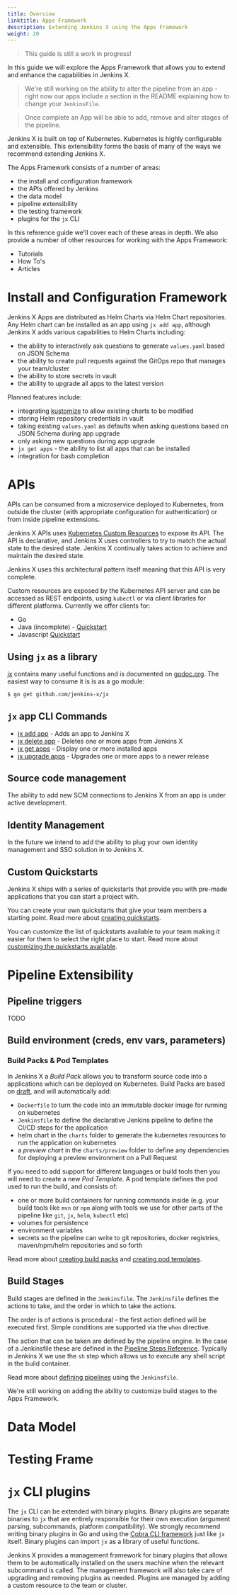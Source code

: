 ```yaml
---
title: Overview
linktitle: Apps Framework
description: Extending Jenkins X using the Apps Framework
weight: 20
---
```


> This guide is still a work in progress!

In this guide we will explore the Apps Framework that allows you to extend and enhance the capabilities in Jenkins X.

> We're still working on the ability to alter the pipeline from an app - right now our apps include a section in the
  README explaining how to change your `JenkinsFile`.

> Once complete an App will be able to add, remove and alter stages of the pipeline.

Jenkins X is built on top of Kubernetes. Kubernetes is highly configurable and extensible. This extensibility forms the
basis of many of the ways we recommend extending Jenkins X.

The Apps Framework consists of a number of areas:

* the install and configuration framework
* the APIs offered by Jenkins
* the data model
* pipeline extensibility
* the testing framework
* plugins for the `jx` CLI


In this reference guide we'll cover each of these areas in depth. We also provide a number of other resources for
working with the Apps Framework:

* Tutorials
* How To's
* Articles

# Install and Configuration Framework

Jenkins X Apps are distributed as Helm Charts via Helm Chart repositories. Any Helm chart can be installed as an app
using `jx add app`, although Jenkins X adds various capabilities to Helm Charts including:

* the ability to interactively ask questions to generate `values.yaml` based on JSON Schema
* the ability to create pull requests against the GitOps repo that manages your team/cluster
* the ability to store secrets in vault
* the ability to upgrade all apps to the latest version

Planned features include:

* integrating [kustomize](https://github.com/kubernetes-sigs/kustomize) to allow existing charts to be modified
* storing Helm repository credentials in vault
* taking existing `values.yaml` as defaults when asking questions based on JSON Schema during app upgrade
* only asking new questions during app upgrade
* `jx get apps` - the ability to list all apps that can be installed
* integration for bash completion

# APIs

APIs can be consumed from a microservice deployed to Kubernetes, from outside the cluster (with appropriate
configuration for authentication) or from inside pipeline extensions.

Jenkins X APIs uses [Kubernetes Custom Resources](https://kubernetes.io/docs/concepts/extend-kubernetes/api-extension/custom-resources/) to expose its API. The API is declarative, and
Jenkins X uses controllers to try to match the actual state to the desired state. Jenkins X continually takes action
to achieve and maintain the desired state.

Jenkins X uses this architectural pattern itself meaning that this API is very complete.

Custom resources are exposed by the Kubernetes API server and can be accessed as REST endpoints, using `kubectl` or
via client libraries for different platforms. Currently we offer clients for:

* Go
* Java (incomplete) - [Quickstart](https://github.com/jenkins-x-quickstarts/spring-boot-watch-pipeline-activity)
* Javascript [Quickstart](https://github.com/jenkins-x-quickstarts/spring-boot-watch-pipeline-activity)

## Using `jx` as a library

[jx](https://github.com/jenkins-x/jx) contains many useful functions and is documented on [godoc.org](https://godoc.org/github.com/jenkins-x/jx). The easiest way to consume it is is as a go module:

```bash
$ go get github.com/jenkins-x/jx
```
## `jx` app CLI Commands

* [jx add app](/commands/jx_add_app/)	 - Adds an app to Jenkins X
* [jx delete app](/commands/jx_delete_app/)	 - Deletes one or more apps from Jenkins X
* [jx get apps](/commands/jx_get_apps/)	 - Display one or more installed apps
* [jx upgrade apps](/commands/jx_upgrade_apps/)	 - Upgrades one or more apps to a newer release

## Source code management

The ability to add new SCM connections to Jenkins X from an app is under active development.

## Identity Management

In the future we intend to add the ability to plug your own identity management and SSO solution in to Jenkins X.

## Custom Quickstarts

Jenkins X ships with a series of quickstarts that provide you with pre-made applications that you can start a project with.

You can create your own quickstarts that give your team members a starting point. Read more about [creating quickstarts](/developing/create-quickstart).

You can customize the list of quickstarts available to your team making it easier for them to select the right place to start. Read more about [customizing the quickstarts available](/developing/create-quickstart#customising-your-teams-quickstarts).



# Pipeline Extensibility

## Pipeline triggers

TODO

## Build environment (creds, env vars, parameters)

### Build Packs & Pod Templates

In Jenkins X a _Build Pack_ allows you to transform source code into a applications which can be deployed on Kubernetes. Build Packs are based on [draft](https://draft.sh/), and will automatically add:

* `Dockerfile` to turn the code into an immutable docker image for running on kubernetes
* `Jenkinsfile` to define the declarative Jenkins pipeline to define the CI/CD steps for the application
* helm chart in the `charts` folder to generate the kubernetes resources to run the application on kubernetes
* a *preview chart* in the `charts/preview` folder to define any dependencies for deploying a preview environment on a Pull Request

If you need to add support for different languages or build tools then you will need to create a new _Pod Template_. A pod template defines the pod used to run the build, and consists of:

* one or more build containers for running commands inside (e.g. your build tools like `mvn` or `npm` along with tools we use for other parts of the pipeline like `git`, `jx`, `helm`, `kubectl` etc)
* volumes for persistence
* environment variables
* secrets so the pipeline can write to git repositories, docker registries, maven/npm/helm repositories and so forth

Read more about [creating build packs](/architecture/build-packs#creating-new-build-packs) and [creating pod templates](/architecture/pod-templates).

## Build Stages

Build stages are defined in the `Jenkinsfile`. The `Jenkinsfile` defines the actions to take, and the order in which to
take the actions.

The order is of actions is procedural - the first action defined will be executed first. Simple conditions are supported via the `when` directive.

The action that can be taken are defined by the pipeline engine. In the case of a Jenkinsfile these are defined in the [Pipeline Steps Reference](https://jenkins.io/doc/pipeline/steps/). Typically in Jenkins X we use the `sh` step which allows us to execute any shell script in the build container.

Read more about [defining pipelines](https://jenkins.io/doc/book/pipeline/syntax/) using the `Jenkinsfile`.

We're still working on adding the ability to customize build stages to the Apps Framework.

# Data Model

# Testing Frame

# `jx` CLI plugins

The `jx` CLI can be extended with binary plugins. Binary plugins are separate binaries to `jx` that are entirely
responsible for their own execution (argument parsing, subcommands, platform compatibility). We strongly recommend
writing binary plugins in Go and using the [Cobra CLI framework](https://github.com/spf13/cobra) just like `jx`
itself. Binary plugins can import `jx` as a library of useful functions.

Jenkins X provides a management framework for binary plugins that allows them to be automatically installed on the
users machine when the relevant subcommand is called. The management framework will also take care of upgrading and
removing plugins as needed. Plugins are managed by adding a custom resource to the team or cluster.

